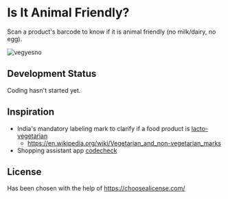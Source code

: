 # Is It Animal Friendly?
Scan a product's barcode to know if it is animal friendly (no milk/dairy, no egg).

![vegyesno](https://upload.wikimedia.org/wikipedia/commons/thumb/0/0a/Veg_NonVeg_SVG.svg/216px-Veg_NonVeg_SVG.svg.png)

## Development Status
Coding hasn't started yet.

## Inspiration
- India's mandatory labeling mark to clarify if a food product is [lacto-vegetarian](https://en.wikipedia.org/wiki/Lacto_vegetarianism)
  - https://en.wikipedia.org/wiki/Vegetarian_and_non-vegetarian_marks
- Shopping assistant app [codecheck](https://codecheck-app.com)

## License
Has been chosen with the help of https://choosealicense.com/
